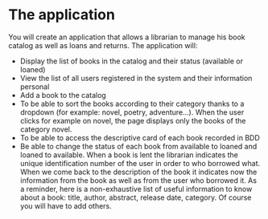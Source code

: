 # The application #
You will create an application that allows a librarian to manage his book catalog
as well as loans and returns. The application will:
- Display the list of books in the catalog and their status (available or loaned)
- View the list of all users registered in the system and their information
personal
- Add a book to the catalog
- To be able to sort the books according to their category thanks to a dropdown (for example: novel, poetry,
adventure...). When the user clicks for example on novel, the page displays only the books of the
category novel.
- To be able to access the descriptive card of each book recorded in BDD
- Be able to change the status of each book from available to loaned and loaned to available. When a
book is lent the librarian indicates the unique identification number of the user in order to
who borrowed what. When we come back to the description of the book it indicates
now the information from the book as well as from the user who borrowed it.
As a reminder, here is a non-exhaustive list of useful information to know about a book:
title, author, abstract, release date, category. Of course you will have to add others.